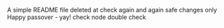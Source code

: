 A simple README file
deleted at
check again
and again
safe changes only
Happy passover - yay!
check node
double check
